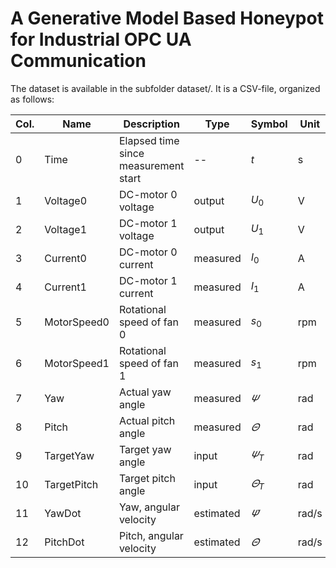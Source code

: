 # A Generative Model Based Honeypot for Industrial OPC UA Communication

The dataset is available in the subfolder dataset/.
It is a CSV-file, organized as follows:

| **Col.** | **Name**    | **Description**                      | **Type**  | **Symbol**        | **Unit** |
|----------|-------------|--------------------------------------|-----------|-------------------|----------|
| 0        | Time        | Elapsed time since measurement start | --        | $t$               | s        |
| 1        | Voltage0    | DC-motor 0 voltage                   | output    | $U_0$             | V        |
| 2        | Voltage1    | DC-motor 1 voltage                   | output    | $U_1$             | V        |
| 3        | Current0    | DC-motor 0 current                   | measured  | $I_0$             | A        |
| 4        | Current1    | DC-motor 1 current                   | measured  | $I_1$             | A        |
| 5        | MotorSpeed0 | Rotational speed of fan 0            | measured  | $s_0$             | rpm      |
| 6        | MotorSpeed1 | Rotational speed of fan 1            | measured  | $s_1$             | rpm      |
| 7        | Yaw         | Actual yaw angle                     | measured  | $\varPsi$         | rad      |
| 8        | Pitch       | Actual pitch angle                   | measured  | $\varTheta$       | rad      |
| 9        | TargetYaw   | Target yaw angle                     | input     | $\varPsi_T$       | rad      |
| 10       | TargetPitch | Target pitch angle                   | input     | $\varTheta_T$     | rad      |
| 11       | YawDot      | Yaw, angular velocity                | estimated | $\dot{\varPsi}$   | rad/s    |
| 12       | PitchDot    | Pitch, angular velocity              | estimated | $\dot{\varTheta}$ | rad/s    |
